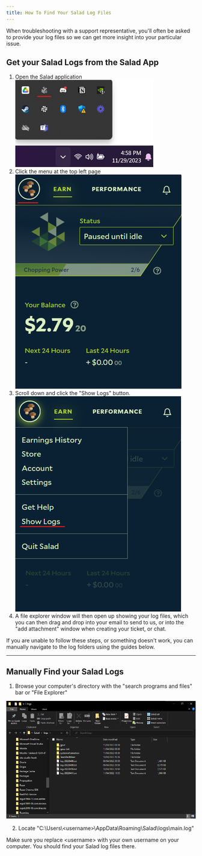 ```yaml
---
title: How To Find Your Salad Log Files
---
```


When troubleshooting with a support representative, you'll often be asked to provide your log files so we can get more
insight into your particular issue.

## Get your Salad Logs from the Salad App

1. Open the Salad
   application![opening salad](../../../../content/images/guides/using-salad/where-to-find-your-salad-logs-1.png)
2. Click the menu at the top left
   page![clicking the menu button in the Salad App](../../../../content/images/guides/using-salad/where-to-find-your-salad-logs-2.png)
3. Scroll down and click the "Show Logs"
   button.![clicking the show logs button](../../../../content/images/guides/using-salad/where-to-find-your-salad-logs-3.png)
4. A file explorer window will then open up showing your log files, which you can then drag and drop into your email to
   send to us, or into the "add attachment" window when creating your ticket, or chat.

If you are unable to follow these steps, or something doesn't work, you can manually navigate to the log folders using
the guides below.

---

## Manually Find your Salad Logs

1. Browse your computer's directory with the "search programs and files" bar or "File Explorer"

![screenshot of logs folder](../../../../content/images/guides/using-salad/where-to-find-your-salad-logs-4.png)

    2. Locate "C:\\Users\\&lt;username&gt;\\AppData\\Roaming\\Salad\\logs\\main.log"

Make sure you replace &lt;username&gt; with your own username on your computer. You should find your Salad log files
there.
